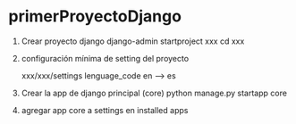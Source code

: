 # primerProyectoDjango

1) Crear proyecto django
    django-admin startproject xxx
    cd xxx

2) configuración mínima de setting del proyecto

    xxx/xxx/settings  lenguage_code en --> es

3) Crear la app de django principal (core)
    python manage.py startapp core  

4) agregar app core a settings en installed apps